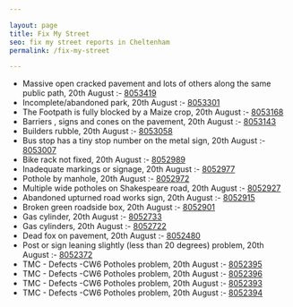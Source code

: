 ```yaml
---

layout: page
title: Fix My Street
seo: fix my street reports in Cheltenham
permalink: /fix-my-street

---
```


<!-- fix_marker starts -->

- Massive open cracked pavement and lots of others along the same public path, 20th August :- [8053419](https://www.fixmystreet.com/report/8053419)
- Incomplete/abandoned park, 20th August :- [8053301](https://www.fixmystreet.com/report/8053301)
- The Footpath is fully blocked by a Maize crop, 20th August :- [8053168](https://www.fixmystreet.com/report/8053168)
- Barriers , signs and cones on the pavement, 20th August :- [8053143](https://www.fixmystreet.com/report/8053143)
- Builders rubble, 20th August :- [8053058](https://www.fixmystreet.com/report/8053058)
- Bus stop has a tiny stop number on the metal sign, 20th August :- [8053007](https://www.fixmystreet.com/report/8053007)
- Bike rack not fixed, 20th August :- [8052989](https://www.fixmystreet.com/report/8052989)
- Inadequate markings or signage, 20th August :- [8052977](https://www.fixmystreet.com/report/8052977)
- Pothole by manhole, 20th August :- [8052972](https://www.fixmystreet.com/report/8052972)
- Multiple wide potholes on Shakespeare road, 20th August :- [8052927](https://www.fixmystreet.com/report/8052927)
- Abandoned upturned road works sign, 20th August :- [8052915](https://www.fixmystreet.com/report/8052915)
- Broken green roadside box, 20th August :- [8052901](https://www.fixmystreet.com/report/8052901)
- Gas cylinder, 20th August :- [8052733](https://www.fixmystreet.com/report/8052733)
- Gas cylinders, 20th August :- [8052722](https://www.fixmystreet.com/report/8052722)
- Dead fox on pavement, 20th August :- [8052480](https://www.fixmystreet.com/report/8052480)
- Post or sign leaning slightly (less than 20 degrees) problem, 20th August :- [8052372](https://www.fixmystreet.com/report/8052372)
- TMC - Defects -CW6 Potholes  problem, 20th August :- [8052395](https://www.fixmystreet.com/report/8052395)
- TMC - Defects -CW6 Potholes  problem, 20th August :- [8052396](https://www.fixmystreet.com/report/8052396)
- TMC - Defects -CW6 Potholes  problem, 20th August :- [8052393](https://www.fixmystreet.com/report/8052393)
- TMC - Defects -CW6 Potholes  problem, 20th August :- [8052394](https://www.fixmystreet.com/report/8052394)

<!-- fix_marker ends -->